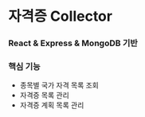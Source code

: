 # 자격증 Collector

### React & Express & MongoDB 기반

### 핵심 기능

* 종목별 국가 자격 목록 조회
* 자격증 목록 관리
* 자격증 계획 목록 관리
